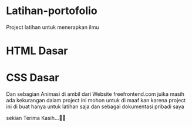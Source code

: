 # Latihan-portofolio

Project latihan untuk menerapkan ilmu 
# HTML Dasar
# CSS Dasar
Dan sebagian Animasi di ambil dari Website freefrontend.com
juika masih ada kekurangan dalam project ini mohon untuk di maaf kan
karena project ini di buat hanya untuk latihan saja dan sebagai 
dokumentasi pribadi saya

sekian Terima Kasih...👋👋

